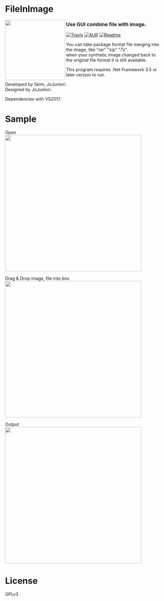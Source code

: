 # FileInImage

<img src="https://github.com/jojuniori/FileInImage/raw/master/icon.png" width="196px" align="left">

### Use GUI combine file with image.

[![Travis](https://img.shields.io/travis/rust-lang/rust.svg)][master]
[![AUR](https://img.shields.io/aur/license/yaourt.svg)][master]
[![Readme](https://img.shields.io/badge/readme-%E4%B8%AD%E6%96%87%E8%AF%B4%E6%98%8E-blue.svg)](https://github.com/jojuniori/FileInImage/blob/master/README_CN.md)

You can take package format file merging into the image, like "rar" "zip" "7z".   
when your synthetic image changed back to the original file format it is still available.

This program requires .Net Framework 3.5 or later version to run.

Developed by Skim, JoJunIori.  
Designed by JoJunIori.

Dependencies with VS2017.


# Sample

Open  
<img src="https://github.com/jojuniori/FileInImage/raw/master/sample_open.png" width="445px">  

Drag & Drop image, file into box   
<img src="https://github.com/jojuniori/FileInImage/raw/master/sample_input.png" width="445px">  

Output  
<img src="https://github.com/jojuniori/FileInImage/raw/master/sample_output.png" width="445px">  

# License

GPLv3

[master]: https://github.com/jojuniori/FileInImage